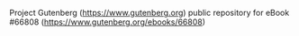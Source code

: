 Project Gutenberg (https://www.gutenberg.org) public repository for
eBook #66808 (https://www.gutenberg.org/ebooks/66808)

